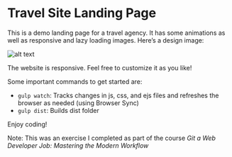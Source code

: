 # Travel Site Landing Page

This is a demo landing page for a travel agency. It has some animations as well as responsive and lazy loading images. Here’s a design image:

![alt text](design.png)

The website is responsive. Feel free to customize it as you like!

Some important commands to get started are:
- `gulp watch`: Tracks changes in js, css, and ejs files and refreshes the browser as needed (using Browser Sync)
- `gulp dist`: Builds dist folder

Enjoy coding!

Note: This was an exercise I completed as part of the course _Git a Web Developer Job: Mastering the Modern Workflow_